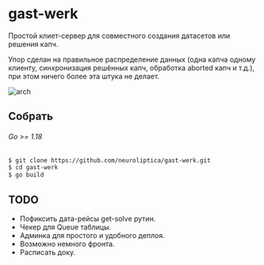 # gast-werk
Простой клиет-сервер для совместного создания датасетов или решения капч. 

Упор сделан на правильное распределение данных (одна капча одному клиенту, синхронизация решённых капч, обработка aborted капч и т.д.), при этом ничего более эта штука не делает. 

![arch](https://imgur.com/5xmsKdB.jpg)

## Собрать
###### Go >= 1.18
```bash
$ git clone https://github.com/neuroliptica/gast-werk.git
$ cd gast-werk
$ go build
```

## TODO
- Пофиксить дата-рейсы get-solve рутин.
- Чекер для Queue таблицы.
- Админка для простого и удобного деплоя.
- Возможно немного фронта.
- Расписать доку.
